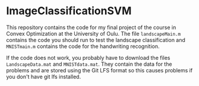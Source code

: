 # ImageClassificationSVM
This repository contains the code for my final project of the course in Convex Optimization at the University of Oulu. The file `landscapeMain.m` contains the
code you should run to test the landscape classification and `MNISTmain.m` contains the code for the handwriting recognition.

If the code does not work, you probably have to download the files `LandscapeData.mat` and `MNISTdata.mat`. They contain the data for the problems
and are stored using the Git LFS format so this causes problems if you don't have git lfs installed.
